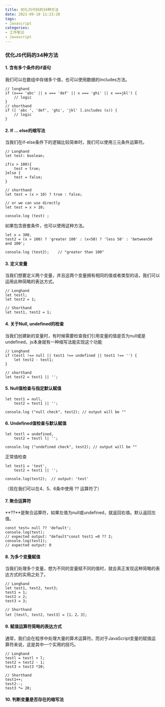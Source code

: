 ```yaml
---
title: 优化JS代码的34种方法
date: 2021-09-10 11:23:20
tags:
- Javascript
categories: 
- 工作笔记
- Javascript
---
```


### 优化JS代码的34种方法

#### 1. 含有多个条件的if语句

我们可以在数组中存储多个值，也可以使用数据的includes方法。

```
// longhand
if (x=== 'abc' || x === 'def' || x === 'ghi' || x ===jkl') {
	// logic
}
// shorthand
if ([ 'abc ', 'def', 'ghi', 'jkl' ].includes (x)) {
    // logic
}
```

#### 2. If … else的缩写法

当我们在if-else条件下的逻辑比较简单时，我们可以使用三元条件运算符。

```
// Longhand
let test: boolean;

if(x > 100){
	test = true;
}else {
    test = false;
}

// shorthand
let test = (x > 10) ? true : false;

// or we can use directly
let test = x > 10;

console.log (test) ;
```

如果包含嵌套条件，也可以使用这种方法。

```
let x = 300,
test2 = (x > 100) ? 'greater 100' : (x<50) ? 'less 50' : 'between50 and 100';

console.log (test2);    // "greater than 100"

```

#### 3. 定义变量

当我们想要定义两个变量，并且这两个变量拥有相同的值或者类型的话，我们可以运用此种简略的表达方式。

```
// Longhand
let testl;
let test2 = 1;

// Shorthand
let test1, test2 = 1;
```

#### 4. 关于Null, undefined的检查

当我们创建新的变量时，有时候需要检查我们引用变量的值是否为null或是undefined，js本身就有一种缩写法能实现这个功能

```
// Longhand
if (testl !== null || test1 !== undefined || test1 !== '') {
	let test2 - test1;
}

// shorthand
let test2 = test1 || '';
```

#### 5. Null值检查与指定默认赋值

```
let test1 = null,
	test2 = test1 || '';
	
console.log ("null check", test2); // output will be ""
```

#### 6. Undefined值检查与默认赋值

```
let testl = undefined,
	test2 = testl l| '';
	
console.log ("undefined check", test2); // output will be ""
```

正常值检查

```
let test1 = 'test',
    test2 = test1 || '';
    
console.log(test2);  // output: 'test'
```

（现在我们可以在4、5、6条中使用 ?? 运算符了）

#### 7. 聚合运算符

**??**是聚合运算符，如果左值为null或undefined，就返回右值。默认返回左值。

```
const test= null ?? 'default';
console.log(test);
// expected output: "default"const test1 =0 ?? 2;
console.log(test1);
// expected output: 0
```

#### 8. 为多个变量赋值

当我们处理多个变量，想为不同的变量赋不同的值时，就会真正发现这种简略的表达方式的实用之处了。

```
// Longhand
let test1, test2, test3;
test1 = 1;
test2 = 2;
test3 = 3;

// Shorthand
let [testl, test2, test3] = [1，2，3];
```

#### 9. 赋值运算符简略的表达方式

通常，我们会在程序中处理大量的算术运算符。而对于JavaScript变量的赋值运算符来说，这是其中一个实用的技巧。

```
// Longhand
testl = testl + l;
test2 = test2 - 1;
test3 = test3 *20;

// Shorthand
test1++;
test2--;
test3 *= 20;
```

#### 10. 判断变量是否存在的缩写法